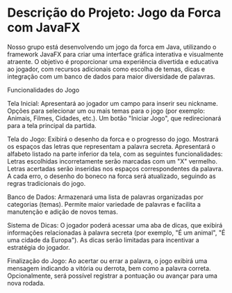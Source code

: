 # Descrição do Projeto: Jogo da Forca com JavaFX
Nosso grupo está desenvolvendo um jogo da forca em Java, utilizando o framework JavaFX para criar uma interface gráfica interativa e visualmente atraente. O objetivo é proporcionar uma experiência divertida e educativa ao jogador, com recursos adicionais como escolha de temas, dicas e integração com um banco de dados para maior diversidade de palavras.

Funcionalidades do Jogo

Tela Inicial:
Apresentará ao jogador um campo para inserir seu nickname.
Opções para selecionar um ou mais temas para o jogo (por exemplo: Animais, Filmes, Cidades, etc.).
Um botão "Iniciar Jogo", que redirecionará para a tela principal da partida.

Tela do Jogo:
Exibirá o desenho da forca e o progresso do jogo.
Mostrará os espaços das letras que representam a palavra secreta.
Apresentará o alfabeto listado na parte inferior da tela, com as seguintes funcionalidades:
Letras escolhidas incorretamente serão marcadas com um "X" vermelho.
Letras acertadas serão inseridas nos espaços correspondentes da palavra.
A cada erro, o desenho do boneco na forca será atualizado, seguindo as regras tradicionais do jogo.

Banco de Dados:
Armazenará uma lista de palavras organizadas por categorias (temas).
Permite maior variedade de palavras e facilita a manutenção e adição de novos temas.

Sistema de Dicas:
O jogador poderá acessar uma aba de dicas, que exibirá informações relacionadas à palavra secreta (por exemplo, "É um animal", "É uma cidade da Europa").
As dicas serão limitadas para  incentivar a estratégia do jogador.

Finalização do Jogo:
Ao acertar ou errar a palavra, o jogo exibirá uma mensagem indicando a vitória ou derrota, bem como a palavra correta.
Opcionalmente, será possível registrar a pontuação ou avançar para uma nova rodada.
